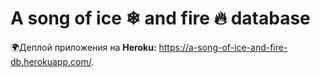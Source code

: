 # A song of ice ❄ and fire 🔥 database

 🌍Деплой приложения на **Heroku:** <https://a-song-of-ice-and-fire-db.herokuapp.com/>.  
